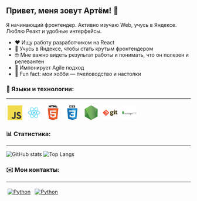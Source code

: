 ## Привет, меня зовут Артём! 👋
Я начинающий фронтендер. Активно изучаю Web, учусь в Яндексе. Люблю Реакт и удобные интерфейсы.

- ❤️ Ищу работу разработчиком на React
- 🧮 Учусь в Яндексе, чтобы стать крутым фронтендером
- 🤓 Мне важно видеть результат работы и понимать, что он полезен и релевантен
- 🤝 Импонирует Agile подход
- 🐝 Fun fact: мои хобби — пчеловодство и настолки

### 🧰 Языки и технологии:

---
<p align="left">
<img src="https://raw.githubusercontent.com/github/explore/80688e429a7d4ef2fca1e82350fe8e3517d3494d/topics/javascript/javascript.png"
alt="Javascript" height="40" style="vertical-align:top; margin:4px">
<img src="https://raw.githubusercontent.com/github/explore/80688e429a7d4ef2fca1e82350fe8e3517d3494d/topics/react/react.png"
alt="VS Code" height="40" style="vertical-align:top; margin:4px">
<img src="https://raw.githubusercontent.com/github/explore/80688e429a7d4ef2fca1e82350fe8e3517d3494d/topics/html/html.png"
alt="VS Code" height="40" style="vertical-align:top; margin:4px">
<img src="https://raw.githubusercontent.com/github/explore/80688e429a7d4ef2fca1e82350fe8e3517d3494d/topics/css/css.png"
alt="VS Code" height="40" style="vertical-align:top; margin:4px">
<img src="https://raw.githubusercontent.com/github/explore/80688e429a7d4ef2fca1e82350fe8e3517d3494d/topics/nodejs/nodejs.png"
alt="VS Code" height="40" style="vertical-align:top; margin:4px">
<img src="https://raw.githubusercontent.com/github/explore/80688e429a7d4ef2fca1e82350fe8e3517d3494d/topics/git/git.png"
alt="VS Code" height="40" style="vertical-align:top; margin:4px">
<img src="https://raw.githubusercontent.com/github/explore/80688e429a7d4ef2fca1e82350fe8e3517d3494d/topics/mongodb/mongodb.png"
alt="VS Code" height="40" style="vertical-align:top; margin:4px">
</p>

### 📊 Статистика:

---
![GitHub stats](https://github-readme-stats.vercel.app/api?username=Tom-Pepper&show_icons=true&theme=slateorange)
![Top Langs](https://github-readme-stats.vercel.app/api/top-langs/?username=Tom-Pepper&theme=slateorange)

### ✉️ Мои контакты:

---
<p align="left">
 <a href="https://www.linkedin.com/in/artem88" target="_blank" rel="noopener noreferrer">
<img src="https://cdn.jsdelivr.net/npm/simple-icons@v3/icons/linkedin.svg" alt="Python" height="36"
style="vertical-align:top; margin:4px"></a>
 <a href="mailto:ya.dordz@yandex.ru"> <img src="https://cdn.jsdelivr.net/npm/simple-icons@v3/icons/gmail.svg"
alt="Python" height="36" style="vertical-align:top; margin:4px"></a>
</p>
